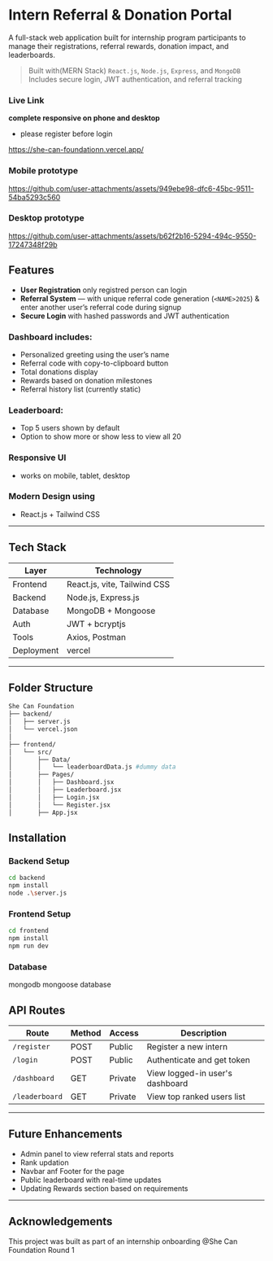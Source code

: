 
# Intern Referral & Donation Portal

A full-stack web application built for internship program participants to manage their registrations, referral rewards, donation impact, and leaderboards.

> Built with(MERN Stack) `React.js`, `Node.js`, `Express`, and `MongoDB`  
>  Includes secure login, JWT authentication, and referral tracking

### Live Link
**complete responsive on phone and desktop**
- please register before login

https://she-can-foundationn.vercel.app/

### Mobile prototype
https://github.com/user-attachments/assets/949ebe98-dfc6-45bc-9511-54ba5293c560

### Desktop prototype
https://github.com/user-attachments/assets/b62f2b16-5294-494c-9550-17247348f29b

## Features

- **User Registration**  only registred person can login
- **Referral System** — with unique referral code generation (`<NAME>2025`) & enter another user’s referral code during signup 
- **Secure Login** with hashed passwords and JWT authentication  

### Dashboard includes:  
- Personalized greeting using the user’s name  
- Referral code with copy-to-clipboard button  
- Total donations display  
- Rewards based on donation milestones 
- Referral history list (currently static)  

### Leaderboard:  
- Top 5 users shown by default  
- Option to show more or show less to view all 20 
### Responsive UI 
- works on mobile, tablet, desktop
### Modern Design using 
- React.js + Tailwind CSS

---

## Tech Stack

| Layer       | Technology                 |
|-------------|----------------------------|
| Frontend    |React.js, vite, Tailwind CSS|
| Backend     | Node.js, Express.js        |
| Database    | MongoDB + Mongoose         |
| Auth        | JWT + bcryptjs             |
| Tools       | Axios, Postman             |
| Deployment  | vercel                     |

---
## Folder Structure

```bash
She Can Foundation
├── backend/                  
│   ├── server.js             
│   └── vercel.json           
│
├── frontend/                 
│   └── src/                  
│       ├── Data/             
│       │   └── leaderboardData.js #dummy data
│       ├── Pages/            
│       │   ├── Dashboard.jsx
│       │   ├── Leaderboard.jsx
│       │   ├── Login.jsx
│       │   └── Register.jsx
│       ├── App.jsx

```
## Installation

### Backend Setup

```bash
cd backend
npm install
node .\server.js
```

### Frontend Setup

```bash
cd frontend
npm install
npm run dev
```
### Database
mongodb mongoose database


## API Routes

| Route          | Method | Access   | Description                       |
|----------------|--------|----------|-----------------------------------|
| `/register`    | POST   | Public   | Register a new intern             |
| `/login`       | POST   | Public   | Authenticate and get token        |
| `/dashboard`   | GET    | Private  | View logged-in user's dashboard   |
| `/leaderboard` | GET    | Private  | View top ranked users list        |  ( static data )


---

## Future Enhancements

- Admin panel to view referral stats and reports
- Rank updation
- Navbar anf Footer for the page
- Public leaderboard with real-time updates
- Updating Rewards section based on requirements

---

## Acknowledgements

This project was built as part of an internship onboarding @She Can Foundation Round 1


